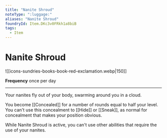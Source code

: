 ```yaml
---
title: "Nanite Shroud"
noteType: ":luggage:"
aliases: "Nanite Shroud"
foundryId: Item.DKc3v0FRkh1a8biB
tags:
  - Item
---
```


# Nanite Shroud
![[icons-sundries-books-book-red-exclamation.webp|150]]

**Frequency** once per day

* * *

Your nanites fly out of your body, swarming around you in a cloud.

You become [[Concealed]] for a number of rounds equal to half your level. You can't use this concealment to [[Hide]] or [[Sneak]], as normal for concealment that makes your position obvious.

While Nanite Shroud is active, you can't use other abilities that require the use of your nanites.
